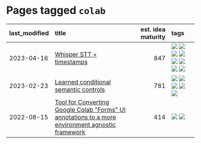 # Pages tagged `colab`

|last_modified|title|est. idea maturity|tags
|:---|:---|---:|:---|
|2023-04-16|[Whisper STT + timestamps](../whisper-stt-plus-timestamps.md)|847|[![](https://img.shields.io/badge/tag-colab-e839f4)](../tags/colab.md) [![](https://img.shields.io/badge/tag-dataset-ea1833)](../tags/dataset.md) [![](https://img.shields.io/badge/tag-experimental-53417a)](../tags/experimental.md) [![](https://img.shields.io/badge/tag-meta-f14da)](../tags/meta.md) [![](https://img.shields.io/badge/tag-prompting-12f6d5)](../tags/prompting.md) [![](https://img.shields.io/badge/tag-publicgood-4db4d2)](../tags/publicgood.md) [![](https://img.shields.io/badge/tag-stability-77485f)](../tags/stability.md) [![](https://img.shields.io/badge/tag-tooling-48fb29)](../tags/tooling.md)|
|2023-02-23|[Learned conditional semantic controls](../learned-conditional-semantic-controls.md)|781|[![](https://img.shields.io/badge/tag-animation-c4c41f)](../tags/animation.md) [![](https://img.shields.io/badge/tag-colab-e839f4)](../tags/colab.md) [![](https://img.shields.io/badge/tag-experimental-53417a)](../tags/experimental.md) [![](https://img.shields.io/badge/tag-prompting-12f6d5)](../tags/prompting.md) [![](https://img.shields.io/badge/tag-tooling-48fb29)](../tags/tooling.md)|
|2022-08-15|[Tool for Converting Google Colab "Forms" UI annotations to a more environment agnostic framework](../colab-ui-converter.md)|414|[![](https://img.shields.io/badge/tag-colab-e839f4)](../tags/colab.md) [![](https://img.shields.io/badge/tag-tooling-48fb29)](../tags/tooling.md)|